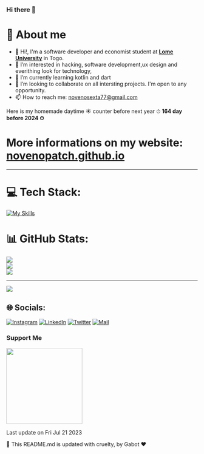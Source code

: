 ### Hi there 👋
# 👦 About me


- 👋 Hi!, I'm a software developer and economist student at **[Lome University](https://https://etu.univ-lome.tg/)** in Togo.
- 👀 I’m interested in hacking, software development,ux design and everithing look for technology,
- 🌱 I’m currently learning kotlin and dart
- 💞️ I’m looking to collaborate on all intersting projects. I'm open to any opportunity.
- 📫 How to reach me: novenosexta77@gmail.com 

Here is my homemade daytime ☀️ counter before next year ⏱ **164 day before 2024 ⏱**

# More informations on my website: **[novenopatch.github.io](https://novenopatch.github.io)**


---
# 💻 Tech Stack:

[![My Skills](https://skillicons.dev/icons?i=kotlin,symfony,django,react,go,c++)](https://skillicons.dev/)



# 📊 GitHub Stats:
![](https://github-readme-stats.vercel.app/api?username=novenopatch&theme=dracula&hide_border=true&include_all_commits=true&count_private=true)<br/>
![](https://github-readme-streak-stats.herokuapp.com/?user=novenopatch&theme=dracula&hide_border=true)<br/>
![](https://github-readme-stats.vercel.app/api/top-langs/?username=novenopatch&theme=dracula&hide_border=true&include_all_commits=true&count_private=true&layout=compact)


---
[![](https://visitcount.itsvg.in/api?id=novenopatch&label=Profile%20Views&pretty=false)](https://visitcount.itsvg.in)
## 🌐 Socials:
[![Instagram](https://img.shields.io/badge/Instagram-%23E4405F.svg?logo=Instagram&logoColor=white)](https://instagram.com/_jerrykel/) [![LinkedIn](https://img.shields.io/badge/LinkedIn-%230077B5.svg?logo=linkedin&logoColor=white)](https://www.linkedin.com/in/joseph-homawoo/) [![Twitter](https://img.shields.io/badge/Twitter-%231DA1F2.svg?logo=Twitter&logoColor=white)](https://twitter.com/jerrykel_j)
[![Mail](https://img.shields.io/badge/-GMAIL-D14836?style=for-the-badge&logo=gmail&logoColor=white)](mailto:novenosexta77@gmail.com@gmail.com)
### Support Me

<a href="https://www.buymeacoffee.com/novenopatch"><img src="https://cdn.buymeacoffee.com/buttons/v2/default-yellow.png" width="200" /></a>





Last update on Fri Jul 21 2023

🤖 This README.md is updated with cruelty, by Gabot ❤️
